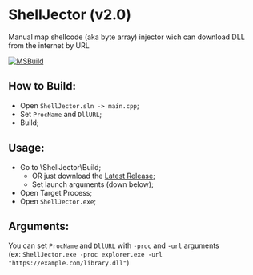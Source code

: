 # ShellJector (v2.0)
Manual map shellcode (aka byte array) injector wich can download DLL from the internet by URL

[![MSBuild](https://github.com/Wolf49406/ShellJector/actions/workflows/msbuild.yml/badge.svg?branch=main)](https://github.com/Wolf49406/ShellJector/actions/workflows/msbuild.yml)

## How to Build:
- Open `ShellJector.sln -> main.cpp`;
- Set `ProcName` and `DllURL`;
- Build;

## Usage:
- Go to \ShellJector\Build;
  - OR just download the [Latest Release](https://github.com/Wolf49406/ShellJector/releases/latest);
  - Set launch arguments (down below);
- Open Target Process;
- Open `ShellJector.exe`;

## Arguments:
You can set `ProcName` and `DllURL` with `-proc` and `-url` arguments  
(ex: `ShellJector.exe -proc explorer.exe -url "https://example.com/library.dll"`)
